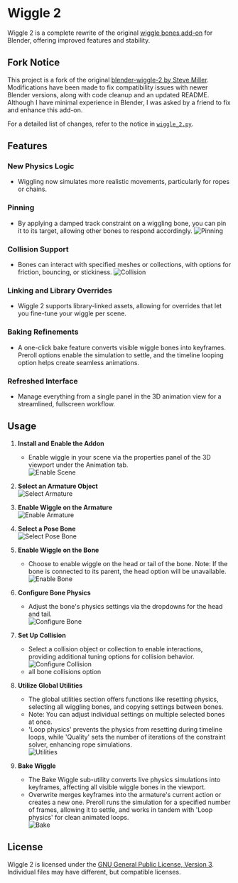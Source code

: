 # Wiggle 2

Wiggle 2 is a complete rewrite of the original [wiggle bones add-on](https://github.com/shteeve3d/blender-wiggle) for Blender, offering improved features and stability.

## Fork Notice

This project is a fork of the original [blender-wiggle-2 by Steve Miller](https://github.com/shteeve3d/blender-wiggle). Modifications have been made to fix compatibility issues with newer Blender versions, along with code cleanup and an updated README. Although I have minimal experience in Blender, I was asked by a friend to fix and enhance this add-on.

For a detailed list of changes, refer to the notice in [`wiggle_2.py`](./wiggle_2.py).

## Features

### New Physics Logic
- Wiggling now simulates more realistic movements, particularly for ropes or chains.

### Pinning
- By applying a damped track constraint on a wiggling bone, you can pin it to its target, allowing other bones to respond accordingly.
![Pinning](./images/pinning.png?raw=true "Pinning")

### Collision Support
- Bones can interact with specified meshes or collections, with options for friction, bouncing, or stickiness.
![Collision](./images/collision.png?raw=true "Collision")

### Linking and Library Overrides
- Wiggle 2 supports library-linked assets, allowing for overrides that let you fine-tune your wiggle per scene.

### Baking Refinements
- A one-click bake feature converts visible wiggle bones into keyframes. Preroll options enable the simulation to settle, and the timeline looping option helps create seamless animations.

### Refreshed Interface
- Manage everything from a single panel in the 3D animation view for a streamlined, fullscreen workflow.

## Usage

1. **Install and Enable the Addon**
   - Enable wiggle in your scene via the properties panel of the 3D viewport under the Animation tab. \
   ![Enable Scene](./images/enable_scene.png?raw=true "Enable Scene")

2. **Select an Armature Object** \
   ![Select Armature](./images/select_armature.png?raw=true "Select Armature")

3. **Enable Wiggle on the Armature** \
   ![Enable Armature](./images/enable_armature.png?raw=true "Enable Armature")

4. **Select a Pose Bone** \
   ![Select Pose Bone](./images/select_pose_bone.png?raw=true "Select Pose Bone")

5. **Enable Wiggle on the Bone**
   - Choose to enable wiggle on the head or tail of the bone. Note: If the bone is connected to its parent, the head option will be unavailable. \
   ![Enable Bone](./images/enable_bone.png?raw=true "Enable Bone")

6. **Configure Bone Physics**
   - Adjust the bone's physics settings via the dropdowns for the head and tail. \
   ![Configure Bone](./images/configure_bone.png?raw=true "Configure Bone")

7. **Set Up Collision**
   - Select a collision object or collection to enable interactions, providing additional tuning options for collision behavior. \
   ![Configure Collision](./images/configure_collision.png?raw=true "Configure Collision")
   - all bone collisions option

8. **Utilize Global Utilities**
   - The global utilities section offers functions like resetting physics, selecting all wiggling bones, and copying settings between bones. 
   - Note: You can adjust individual settings on multiple selected bones at once. 
   - 'Loop physics' prevents the physics from resetting during timeline loops, while 'Quality' sets the number of iterations of the constraint solver, enhancing rope simulations. \
   ![Utilities](./images/utilities.png?raw=true "Utilities")

9. **Bake Wiggle**
   - The Bake Wiggle sub-utility converts live physics simulations into keyframes, affecting all visible wiggle bones in the viewport. 
   - Overwrite merges keyframes into the armature's current action or creates a new one. Preroll runs the simulation for a specified number of frames, allowing it to settle, and works in tandem with 'Loop physics' for clean animated loops. \
   ![Bake](./images/bake.png?raw=true "Bake")

## License
Wiggle 2 is licensed under the [GNU General Public License, Version 3](./LICENSE). \
Individual files may have different, but compatible licenses.
